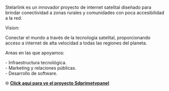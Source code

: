 <!-- TITULO MARCA -->
<span class="font-bold text-start text-xl"> Stelarlink</span><span class="font-light text-start text-xl"> es un innovador proyecto de internet satelital diseñado para brindar conectividad a zonas rurales y comunidades con poca accesibilidad a la red.</span> 

<!-- VISION -->
<span class="font-semibold text-start text-xl"> Vision:</span>

<span class="font-light text-start text-xl"> Conectar el mundo a través de la tecnología satelital, proporcionando acceso a internet de alta velocidad a todas las regiones del planeta.</span> 
<!-- AREAS DE TRABAJO -->
<span class="font-semibold text-start text-xl"> Areas en las que apoyamos:</span>

<span class="font-light text-start text-xl"> - Infraestructura tecnológica. <br>- Marketing y relaciones públicas. <br>- Desarrollo de software.
</span> 

🌐 **[Click aqui para ve el proyecto Sdprimetvpanel](https://sdprimetvpanel.com/)**